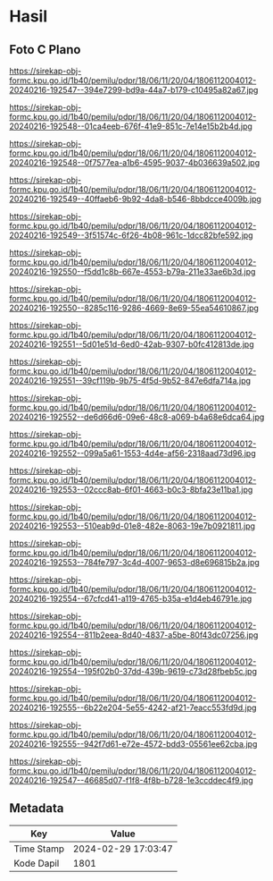 # Hasil

## Foto C Plano

https://sirekap-obj-formc.kpu.go.id/1b40/pemilu/pdpr/18/06/11/20/04/1806112004012-20240216-192547--394e7299-bd9a-44a7-b179-c10495a82a67.jpg

https://sirekap-obj-formc.kpu.go.id/1b40/pemilu/pdpr/18/06/11/20/04/1806112004012-20240216-192548--01ca4eeb-676f-41e9-851c-7e14e15b2b4d.jpg

https://sirekap-obj-formc.kpu.go.id/1b40/pemilu/pdpr/18/06/11/20/04/1806112004012-20240216-192548--0f7577ea-a1b6-4595-9037-4b036639a502.jpg

https://sirekap-obj-formc.kpu.go.id/1b40/pemilu/pdpr/18/06/11/20/04/1806112004012-20240216-192549--40ffaeb6-9b92-4da8-b546-8bbdcce4009b.jpg

https://sirekap-obj-formc.kpu.go.id/1b40/pemilu/pdpr/18/06/11/20/04/1806112004012-20240216-192549--3f51574c-6f26-4b08-961c-1dcc82bfe592.jpg

https://sirekap-obj-formc.kpu.go.id/1b40/pemilu/pdpr/18/06/11/20/04/1806112004012-20240216-192550--f5dd1c8b-667e-4553-b79a-211e33ae6b3d.jpg

https://sirekap-obj-formc.kpu.go.id/1b40/pemilu/pdpr/18/06/11/20/04/1806112004012-20240216-192550--8285c116-9286-4669-8e69-55ea54610867.jpg

https://sirekap-obj-formc.kpu.go.id/1b40/pemilu/pdpr/18/06/11/20/04/1806112004012-20240216-192551--5d01e51d-6ed0-42ab-9307-b0fc412813de.jpg

https://sirekap-obj-formc.kpu.go.id/1b40/pemilu/pdpr/18/06/11/20/04/1806112004012-20240216-192551--39cf119b-9b75-4f5d-9b52-847e6dfa714a.jpg

https://sirekap-obj-formc.kpu.go.id/1b40/pemilu/pdpr/18/06/11/20/04/1806112004012-20240216-192552--de6d66d6-09e6-48c8-a069-b4a68e6dca64.jpg

https://sirekap-obj-formc.kpu.go.id/1b40/pemilu/pdpr/18/06/11/20/04/1806112004012-20240216-192552--099a5a61-1553-4d4e-af56-2318aad73d96.jpg

https://sirekap-obj-formc.kpu.go.id/1b40/pemilu/pdpr/18/06/11/20/04/1806112004012-20240216-192553--02ccc8ab-6f01-4663-b0c3-8bfa23e11ba1.jpg

https://sirekap-obj-formc.kpu.go.id/1b40/pemilu/pdpr/18/06/11/20/04/1806112004012-20240216-192553--510eab9d-01e8-482e-8063-19e7b0921811.jpg

https://sirekap-obj-formc.kpu.go.id/1b40/pemilu/pdpr/18/06/11/20/04/1806112004012-20240216-192553--784fe797-3c4d-4007-9653-d8e696815b2a.jpg

https://sirekap-obj-formc.kpu.go.id/1b40/pemilu/pdpr/18/06/11/20/04/1806112004012-20240216-192554--67cfcd41-a119-4765-b35a-e1d4eb46791e.jpg

https://sirekap-obj-formc.kpu.go.id/1b40/pemilu/pdpr/18/06/11/20/04/1806112004012-20240216-192554--811b2eea-8d40-4837-a5be-80f43dc07256.jpg

https://sirekap-obj-formc.kpu.go.id/1b40/pemilu/pdpr/18/06/11/20/04/1806112004012-20240216-192554--195f02b0-37dd-439b-9619-c73d28fbeb5c.jpg

https://sirekap-obj-formc.kpu.go.id/1b40/pemilu/pdpr/18/06/11/20/04/1806112004012-20240216-192555--6b22e204-5e55-4242-af21-7eacc553fd9d.jpg

https://sirekap-obj-formc.kpu.go.id/1b40/pemilu/pdpr/18/06/11/20/04/1806112004012-20240216-192555--942f7d61-e72e-4572-bdd3-05561ee62cba.jpg

https://sirekap-obj-formc.kpu.go.id/1b40/pemilu/pdpr/18/06/11/20/04/1806112004012-20240216-192547--46685d07-f1f8-4f8b-b728-1e3ccddec4f9.jpg


## Metadata

| Key        | Value               |
| ---------- | ------------------- |
| Time Stamp | 2024-02-29 17:03:47 |
| Kode Dapil | 1801                |



